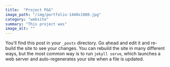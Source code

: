 ```yaml
---
title:  "Project P&G"
image_path: "/img/portfolio-1440x1080.jpg"
category: "website"
summary: "This project was"
image_alt: ""
---
```

You’ll find this post in your `_posts` directory. Go ahead and edit it and re-build the site to see your changes. You can rebuild the site in many different ways, but the most common way is to run `jekyll serve`, which launches a web server and auto-regenerates your site when a file is updated.


